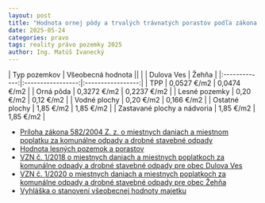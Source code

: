 ```yaml
---
layout: post
title: "Hodnota ornej pôdy a trvalých trávnatých porastov podľa zákona o miestnych daniach"
date: 2025-05-24
categories: pravo 
tags: reality právo pozemky 2025
author: Ing. Matúš Ivanecký
---
```


| Typ pozemkov | Všeobecná hodnota ||
|              | Dulova Ves | Žehňa |
|:-------------:|:-----------------:|:-----------------:|
| TPP               | 0,0527 €/m2 | 0,0474 €/m2 |
| Orná pôda         | 0,3272 €/m2 | 0,2237 €/m2 |
| Lesné pozemky     |  0,20 €/m2 | 0,12 €/m2    |
| Vodné plochy      |  0,20 €/m2 | 0,166 €/m2   |
| Ostatné plochy    |  1,85 €/m2 | 1,85 €/m2 	  |
| Zastavané plochy a nádvoria | 1,85 €/m2 | 1,85 €/m2 |

- [Príloha zákona 582/2004 Z. z. o miestnych daniach a miestnom poplatku za komunálne odpady a drobné stavebné odpady](https://www.slov-lex.sk/ezbierky/pravne-predpisy/SK/ZZ/2004/582/20250401#prilohy.priloha-priloha_c_1_k_zakonu_c_582_2004_z_z_v_zneni_zakona_c_465_2008_z_z.op-hodnota_ornej_pody_op_a_trvalych_travnatych_porastov_ttp)
- [Hodnota lesných pozemok a porastov](https://www.forestportal.sk/odborna-sekcia-i/ekonomika-lesneho-hospodarstva/ocenovanie-lesov/priklad-vypoctu-hodnoty-lesa/)
- [VZN č. 1/2018 o miestnych daniach a miestnych poplatkoch za komunálne odpady a drobné stavebné odpady pre obec Dulova Ves](https://www.dulovaves.sk/download_file_f.php?id=1185206)
- [VZN č. 1/2020 o miestnych daniach a miestnych poplatkoch za komunálne odpady a drobné stavebné odpady pre obec Žehňa](https://www.uradne.sk/user/tablenews/file/913298)
- [Vyhláška o stanovení všeobecnej hodnoty majetku](https://www.slov-lex.sk/ezbierky/pravne-predpisy/SK/ZZ/2008/605/20090101)

